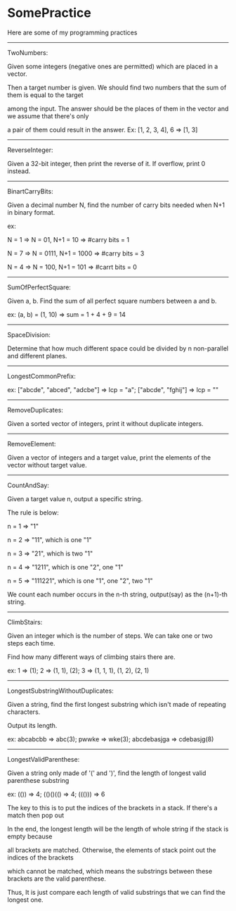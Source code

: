 # SomePractice
Here are some of my programming practices

---------------------------------------------------------------------------------------------------

TwoNumbers:

Given some integers (negative ones are permitted) which are placed in a vector.

Then a target number is given. We should find two numbers that the sum of them is equal to the target

among the input. The answer should be the places of them in the vector and we assume that there's only

a pair of them could result in the answer. Ex: [1, 2, 3, 4], 6 => [1, 3]

---------------------------------------------------------------------------------------------------

ReverseInteger:

Given a 32-bit integer, then print the reverse of it. If overflow, print 0 instead.

---------------------------------------------------------------------------------------------------

BinartCarryBits:

Given a decimal number N, find the number of carry bits needed when N+1 in binary format.

ex:

N = 1 => N = 01, N+1 = 10 => #carry bits = 1

N = 7 => N = 0111, N+1 = 1000 => #carry bits = 3

N = 4 => N = 100, N+1 = 101 => #carrt bits = 0

---------------------------------------------------------------------------------------------------

SumOfPerfectSquare:

Given a, b. Find the sum of all perfect square numbers between a and b.

ex: (a, b) = (1, 10) => sum = 1 + 4 + 9 = 14

---------------------------------------------------------------------------------------------------

SpaceDivision:

Determine that how much different space could be divided by n non-parallel and different planes.

---------------------------------------------------------------------------------------------------

LongestCommonPrefix:

ex: ["abcde", "abced", "adcbe"] => lcp = "a"; ["abcde", "fghij"] => lcp = ""

---------------------------------------------------------------------------------------------------

RemoveDuplicates:

Given a sorted vector of integers, print it without duplicate integers.

---------------------------------------------------------------------------------------------------

RemoveElement:

Given a vector of integers and a target value, print the elements of the vector without target value.

---------------------------------------------------------------------------------------------------

CountAndSay:

Given a target value n, output a specific string.

The rule is below:

n = 1 => "1"

n = 2 => "11", which is one "1"

n = 3 => "21", which is two "1"

n = 4 => "1211", which is one "2", one "1"

n = 5 => "111221", which is one "1", one "2", two "1"

We count each number occurs in the n-th string, output(say) as the (n+1)-th string. 

---------------------------------------------------------------------------------------------------

ClimbStairs:

Given an integer which is the number of steps. We can take one or two steps each time.

Find how many different ways of climbing stairs there are.

ex: 1 => (1); 2 => (1, 1), (2); 3 => (1, 1, 1), (1, 2), (2, 1)

---------------------------------------------------------------------------------------------------

LongestSubstringWithoutDuplicates:

Given a string, find the first longest substring which isn't made of repeating characters.

Output its length.

ex: abcabcbb => abc(3); pwwke => wke(3); abcdebasjga => cdebasjg(8)

---------------------------------------------------------------------------------------------------

LongestValidParenthese:

Given a string only made of '(' and ')', find the length of longest valid parenthese substring

ex: (()) => 4; (()()(() => 4; ((())) => 6

The key to this is to put the indices of the brackets in a stack. If there's a match then pop out

In the end, the longest length will be the length of whole string if the stack is empty because

all brackets are matched. Otherwise, the elements of stack point out the indices of the brackets

which cannot be matched, which means the substrings between these brackets are the valid parenthese.

Thus, It is just compare each length of valid substrings that we can find the longest one. 
